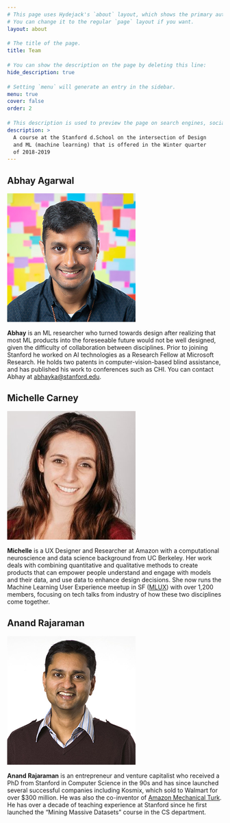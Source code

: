 ```yaml
---
# This page uses Hydejack's `about` layout, which shows the primary author's picture and about text at the top.
# You can change it to the regular `page` layout if you want.
layout: about

# The title of the page.
title: Team

# You can show the description on the page by deleting this line:
hide_description: true

# Setting `menu` will generate an entry in the sidebar.
menu: true
cover: false
order: 2

# This description is used to preview the page on search engines, social media, etc.
description: >
  A course at the Stanford d.School on the intersection of Design
  and ML (machine learning) that is offered in the Winter quarter
  of 2018-2019
---
```


## Abhay Agarwal
<img alt="Abhay Agarwal" src="/assets/img/team/abhay-square.jpg" data-width="300" data-height="300" />

**Abhay** is an ML researcher who turned towards design after realizing that most ML products into the foreseeable future would not be well designed, given the difficulty of collaboration between disciplines. Prior to joining Stanford he worked on AI technologies as a Research Fellow at Microsoft Research. He holds two patents in computer-vision-based blind assistance, and has published his work to conferences such as CHI. You can contact Abhay at <a href="mailto:abhayka@stanford.edu">abhayka@stanford.edu</a>.

## Michelle Carney
<img alt="Michelle Carney" src="/assets/img/team/michelle-square.jpg" data-width="300" data-height="300" />

**Michelle** is a UX Designer and Researcher at Amazon with a computational neuroscience and data science background from UC Berkeley. Her work deals with combining quantitative and qualitative methods to create products that can empower people understand and engage with models and their data, and use data to enhance design decisions. She now runs the Machine Learning User Experience meetup in SF ([MLUX]) with over 1,200 members, focusing on tech talks from industry of how these two disciplines come together.

## Anand Rajaraman
<img alt="Anand Rajaraman" src="/assets/img/team/anand-square.jpg" data-width="300" data-height="300" />

**Anand Rajaraman** is an entrepreneur and venture capitalist who received a PhD from Stanford in Computer Science in the 90s and has since launched several successful companies including Kosmix, which sold to Walmart for over $300 million. He was also the co-inventor of [Amazon Mechanical Turk]. He has over a decade of teaching experience at Stanford since he first launched the “Mining Massive Datasets” course in the CS department.

[MLUX]: https://www.meetup.com/MLUXSF/
[Amazon Mechanical Turk]: https://www.mturk.com
